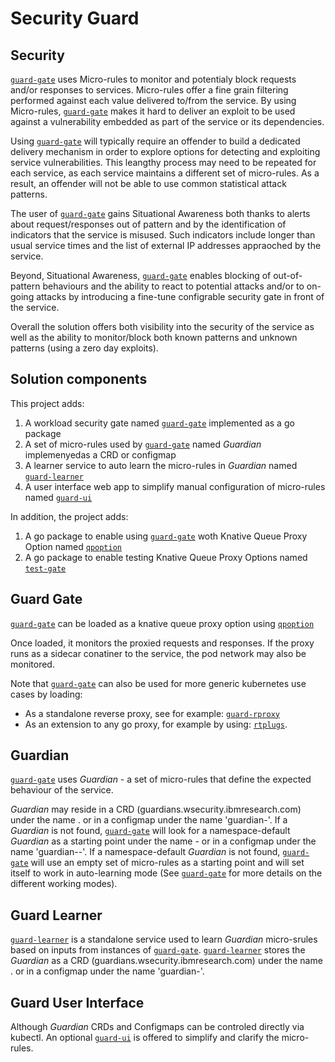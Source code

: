 # Security Guard
## Security 
[`guard-gate`](https:pkg/guard-gate) uses Micro-rules to monitor and potentialy block requests and/or responses to services. 
Micro-rules offer a fine grain filtering performed against each value delivered to/from the service.
By using Micro-rules, [`guard-gate`](https:pkg/guard-gate) makes it hard to deliver an exploit to be used against a vulnerability embedded as part of the service or its dependencies.

Using [`guard-gate`](https:pkg/guard-gate) will typically require an offender to build a dedicated delivery mechanism in order to explore options for detecting and exploiting service vulnerabilities. This leangthy process may need to be repeated for each service, as each service maintains a different set of micro-rules. As a result, an offender will not be able to use common statistical attack patterns.  

The user of [`guard-gate`](https:pkg/guard-gate) gains Situational Awareness both thanks to alerts about request/responses out of pattern and by the identification of indicators that the service is misused. Such indicators include longer than usual  service times and the list of external IP addresses appraoched by the service. 

Beyond, Situational Awareness, [`guard-gate`](https:pkg/guard-gate) enables blocking of out-of-pattern behaviours and the ability to react to potential attacks and/or to on-going attacks by introducing a fine-tune configrable security gate in front of the service.   

Overall the solution offers both visibility into the security of the service as well as the ability to monitor/block both known patterns and unknown patterns (using a zero day exploits).

## Solution components
This project adds:
1. A workload security gate named [`guard-gate`](https:pkg/guard-gate) implemented as a go package
1. A set of micro-rules used by [`guard-gate`](https:pkg/guard-gate) named *Guardian* implemenyedas a CRD or configmap
1. A learner service to auto learn the micro-rules in *Guardian* named [`guard-learner`](https:cmd/guard-learner)
1. A user interface web app to simplify manual configuration of micro-rules named [`guard-ui`](https:cmd/guard-ui) 

In addition, the project adds:
1. A go package to enable using [`guard-gate`](https:pkg/guard-gate) woth Knative Queue Proxy Option named [`qpoption`](https:pkg/qpoption)
2. A go package to enable testing Knative Queue Proxy Options named [`test-gate`](https:pkg/test-gate)

## Guard Gate
[`guard-gate`](https:pkg/guard-gate) can be loaded as a knative queue proxy option using [`qpoption`](https:pkg/qpoption)

Once loaded, it monitors the proxied requests and responses. 
If the proxy runs as a sidecar conatiner to the service, the pod network may also be monitored.

Note that [`guard-gate`](https:pkg/guard-gate) can also be used for more generic kubernetes use cases by loading:
- As a standalone reverse proxy, see for example: [`guard-rproxy`](https://github.com/IBM/workload-security-guard/tree/main/cmd/guard-rproxy)
- As an extension to any go proxy, for example by using: [`rtplugs`](https://github.com/IBM/go-security-plugs/tree/main/rtplugs).


## Guardian
[`guard-gate`](https:pkg/guard-gate) uses *Guardian* - a set of micro-rules that define the expected behaviour of the service.

*Guardian* may reside in a CRD (guardians.wsecurity.ibmresearch.com) under the name <servicename>.<namespace> or in a configmap under the name 'guardian-<servicename>'. If a *Guardian* is not found, [`guard-gate`](https:pkg/guard-gate) will look for a namespace-default *Guardian* as a starting point under the name  <ns>-<namespace> or in a configmap under the name 'guardian-<ns>-<namespace>'.  If a namespace-default *Guardian* is not found, [`guard-gate`](https:pkg/guard-gate) will use an empty set of micro-rules as a starting point and will set itself to work in auto-learning mode (See [`guard-gate`](https:pkg/guard-gate) for more details on the different working modes).

## Guard Learner 
[`guard-learner`](https:cmd/guard-learner) is a standalone service used to learn *Guardian* micro-srules based on inputs from instances of [`guard-gate`](https:pkg/guard-gate). [`guard-learner`](https:cmd/guard-learner) stores the *Guardian* as a CRD (guardians.wsecurity.ibmresearch.com) under the name <servicename>.<namespace> or in a configmap under the name 'guardian-<servicename>'.

## Guard User Interface 
Although *Guardian* CRDs and Configmaps can be controled directly via kubectl. An optional [`guard-ui`](https:cmd/guard-ui) is offered to simplify and clarify the micro-rules. 

